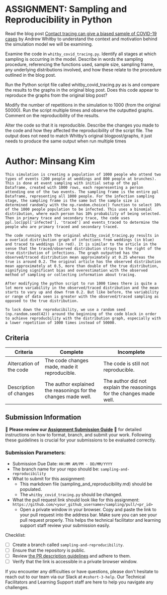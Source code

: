 # ASSIGNMENT: Sampling and Reproducibility in Python

Read the blog post [Contact tracing can give a biased sample of COVID-19 cases](https://andrewwhitby.com/2020/11/24/contact-tracing-biased/) by Andrew Whitby to understand the context and motivation behind the simulation model we will be examining.

Examine the code in `whitby_covid_tracing.py`. Identify all stages at which sampling is occurring in the model. Describe in words the sampling procedure, referencing the functions used, sample size, sampling frame, any underlying distributions involved, and how these relate to the procedure outlined in the blog post.

Run the Python script file called whitby_covid_tracing.py as is and compare the results to the graphs in the original blog post. Does this code appear to reproduce the graphs from the original blog post?

Modify the number of repetitions in the simulation to 1000 (from the original 50000). Run the script multiple times and observe the outputted graphs. Comment on the reproducibility of the results.

Alter the code so that it is reproducible. Describe the changes you made to the code and how they affected the reproducibility of the script file. The output does not need to match Whitby’s original blogpost/graphs, it just needs to produce the same output when run multiple times

# Author: Minsang Kim

```
This simulation is creating a population of 1000 people who attend two types of events (200 people at weddings and 800 people at brunches). This is done at event sampling with initial setup of the ppl Dataframe, created with 1000 rows, each reperesenting a person attending one of the two events. The sampling frame is the entire ppl Dataframe, representing all 1000 people. For the infection sampling stage, the sampling frame is the same but the sample size is determined randomly with the np.random.choice() function to select 10% of the 1000 people population to be infected. This uses a binomial distribution, where each person has 10% probability of being selected. Then in primary trace and secondary trace, the code uses ppl.loc[ppl['infected'], 'traced'] and events_traced to determine the people who are primary traced and secondary traced.

The code running with the original whitby_covid_tracing.py results in a overlaid distribution graph of infections from weddings (in blue) and traced to weddings (in red). It is similar to the article in the sense that the traced/observed distribution strays to the right of the true distribution of infections. The graph outputted has the observed/traced distribution mean approximately at 0.25 whereas the true is around 0.2. The original article has the observed distribution mean approximately at 0.5, more than double of the true distribution, signifying significant bias and overestimation with the observed method of sampling or collecting information about tracing. 

After modifying the python script to run 1000 times there is quite a lot more variability in the observed/traced distribution and the mean starts to vary up and down from 0.2. But like before, the variability or range of data seen is greater with the observed/traced sampling as opposed to the true distribution.

To lock down the reproducibility, we use a random seed (np.random.seed(42)) around the beginning of the code block in order to achieve reproducbility with the distribution graph, especially with a lower repetition of 1000 times instead of 50000. 

```


## Criteria

|Criteria|Complete|Incomplete|
|--------|----|----|
|Altercation of the code|The code changes made, made it reproducible.|The code is still not reproducible.|
|Description of changes|The author explained the reasonings for the changes made well.|The author did not explain the reasonings for the changes made well.|

## Submission Information

🚨 **Please review our [Assignment Submission Guide](https://github.com/UofT-DSI/onboarding/blob/main/onboarding_documents/submissions.md)** 🚨 for detailed instructions on how to format, branch, and submit your work. Following these guidelines is crucial for your submissions to be evaluated correctly.

### Submission Parameters:
* Submission Due Date: `HH:MM AM/PM - DD/MM/YYYY`
* The branch name for your repo should be: `sampling-and-reproducibility`
* What to submit for this assignment:
    * This markdown file (sampling_and_reproducibility.md) should be populated.
    * The `whitby_covid_tracing.py` should be changed.
* What the pull request link should look like for this assignment: `https://github.com/<your_github_username>/sampling/pull/<pr_id>`
    * Open a private window in your browser. Copy and paste the link to your pull request into the address bar. Make sure you can see your pull request properly. This helps the technical facilitator and learning support staff review your submission easily.

Checklist:
- [ ] Create a branch called `sampling-and-reproducibility`.
- [ ] Ensure that the repository is public.
- [ ] Review [the PR description guidelines](https://github.com/UofT-DSI/onboarding/blob/main/onboarding_documents/submissions.md#guidelines-for-pull-request-descriptions) and adhere to them.
- [ ] Verify that the link is accessible in a private browser window.

If you encounter any difficulties or have questions, please don't hesitate to reach out to our team via our Slack at `#cohort-3-help`. Our Technical Facilitators and Learning Support staff are here to help you navigate any challenges.
